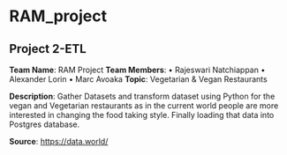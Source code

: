 # RAM_project
## Project 2-ETL   
**Team Name**: 
RAM Project 
**Team Members**:
• Rajeswari Natchiappan 
• Alexander Lorin 
• Marc Avoaka 
**Topic**: 
Vegetarian & Vegan Restaurants 

**Description**: 
 Gather Datasets and transform dataset using Python for the vegan and Vegetarian restaurants 
as in the current world people are more interested in changing the food taking style. Finally loading that 
data into Postgres database.  

**Source**: 
https://data.world/ 

             
 
 
